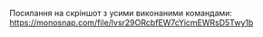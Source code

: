 Посилання на скріншот з усими виконаними командами:
https://monosnap.com/file/lvsr29ORcbfEW7cYicmEWRsD5Twy1b
